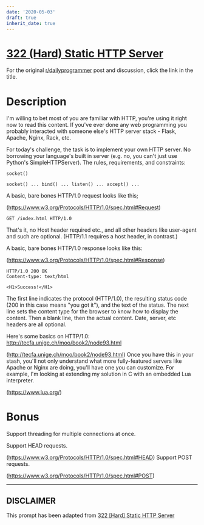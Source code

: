 ```yaml
---
date: '2020-05-03'
draft: true
inherit_date: true
---
```


# [322 (Hard) Static HTTP Server](https://www.reddit.com/r/dailyprogrammer/comments/6lti17/20170707_challenge_322_hard_static_http_server/)

For the original [r/dailyprogrammer](https://www.reddit.com/r/dailyprogrammer/) post and discussion, click the link in the title.

# Description
I'm willing to bet most of you are familiar with HTTP, you're using it right now to read this content. If you've ever done any web programming you probably interacted with someone else's HTTP server stack - Flask, Apache, Nginx, Rack, etc. 

For today's challenge, the task is to implement your own HTTP server. No borrowing your language's built in server (e.g. no, you can't just use Python's SimpleHTTPServer). The rules, requirements, and constraints:


```
socket()
```

```
socket() ... bind() ... listen() ... accept() ...
```
A basic, bare bones HTTP/1.0 request looks like this;

(https://www.w3.org/Protocols/HTTP/1.0/spec.html#Request)

```
GET /index.html HTTP/1.0
```
That's it, no Host header required etc., and all other headers like user-agent and such are optional. (HTTP/1.1 requires a host header, in contrast.)

A basic, bare bones HTTP/1.0 response looks like this:

(https://www.w3.org/Protocols/HTTP/1.0/spec.html#Response)

```
HTTP/1.0 200 OK
Content-type: text/html

<H1>Success!</H1>
```
The first line indicates the protocol (HTTP/1.0), the resulting status code (200 in this case means "you got it"), and the text of the status. The next line sets the content type for the browser to know how to display the content. Then a blank line, then the actual content. Date, server, etc headers are all optional. 

Here's some basics on HTTP/1.0: http://tecfa.unige.ch/moo/book2/node93.html

(http://tecfa.unige.ch/moo/book2/node93.html)
Once you have this in your stash, you'll not only understand what more fully-featured servers like Apache or Nginx are doing, you'll have one you can customize. For example, I'm looking at extending my solution in C with an embedded Lua interpreter. 

(https://www.lua.org/)
# Bonus
Support threading for multiple connections at once. 

Support HEAD requests.

(https://www.w3.org/Protocols/HTTP/1.0/spec.html#HEAD)
Support POST requests. 

(https://www.w3.org/Protocols/HTTP/1.0/spec.html#POST)

----
## **DISCLAIMER**
This prompt has been adapted from [322 [Hard] Static HTTP Server](https://www.reddit.com/r/dailyprogrammer/comments/6lti17/20170707_challenge_322_hard_static_http_server/
)
